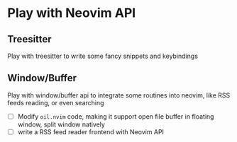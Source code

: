 # Play with Neovim API

## Treesitter

Play with treesitter to write some fancy snippets and keybindings


## Window/Buffer

Play with window/buffer api to integrate some routines into neovim, like RSS feeds reading, or even searching

- [ ] Modify `oil.nvim` code, making it support open file buffer in floating window, split window natively
- [ ] write a RSS feed reader frontend with Neovim API

